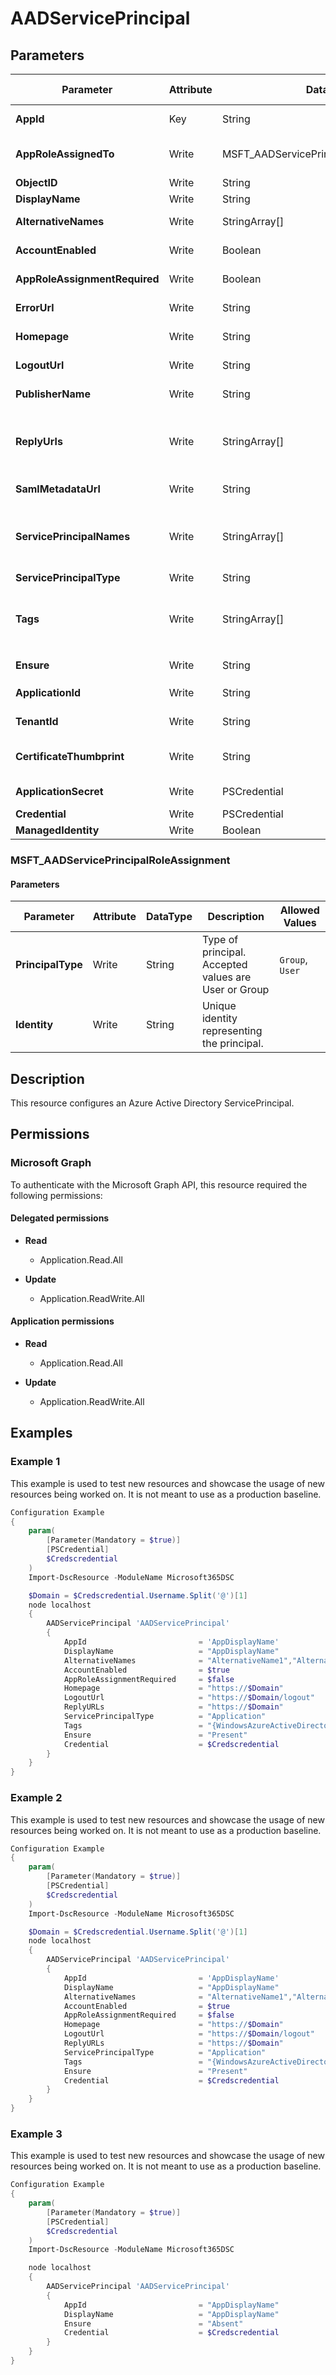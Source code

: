 ﻿# AADServicePrincipal

## Parameters

| Parameter | Attribute | DataType | Description | Allowed Values |
| --- | --- | --- | --- | --- |
| **AppId** | Key | String | The unique identifier for the associated application. | |
| **AppRoleAssignedTo** | Write | MSFT_AADServicePrincipalRoleAssignment[] | App role assignments for this app or service, granted to users, groups, and other service principals. | |
| **ObjectID** | Write | String | The ObjectID of the ServicePrincipal | |
| **DisplayName** | Write | String | Displayname of the ServicePrincipal. | |
| **AlternativeNames** | Write | StringArray[] | The alternative names for this service principal | |
| **AccountEnabled** | Write | Boolean | True if the service principal account is enabled; otherwise, false. | |
| **AppRoleAssignmentRequired** | Write | Boolean | Indicates whether an application role assignment is required. | |
| **ErrorUrl** | Write | String | Specifies the error URL of the ServicePrincipal. | |
| **Homepage** | Write | String | Specifies the homepage of the ServicePrincipal. | |
| **LogoutUrl** | Write | String | Specifies the LogoutURL of the ServicePrincipal. | |
| **PublisherName** | Write | String | Specifies the PublisherName of the ServicePrincipal. | |
| **ReplyUrls** | Write | StringArray[] | The URLs that user tokens are sent to for sign in with the associated application, or the redirect URIs that OAuth 2.0 authorization codes and access tokens are sent to for the associated application. | |
| **SamlMetadataUrl** | Write | String | The URL for the SAML metadata of the ServicePrincipal. | |
| **ServicePrincipalNames** | Write | StringArray[] | Specifies an array of service principal names. Based on the identifierURIs collection, plus the application's appId property, these URIs are used to reference an application's service principal. | |
| **ServicePrincipalType** | Write | String | The type of the service principal. | |
| **Tags** | Write | StringArray[] | Tags linked to this service principal.Note that if you intend for this service principal to show up in the All Applications list in the admin portal, you need to set this value to {WindowsAzureActiveDirectoryIntegratedApp} | |
| **Ensure** | Write | String | Specify if the Entra ID App should exist or not. | `Present`, `Absent` |
| **ApplicationId** | Write | String | Id of the Azure Active Directory application to authenticate with. | |
| **TenantId** | Write | String | Id of the Azure Active Directory tenant used for authentication. | |
| **CertificateThumbprint** | Write | String | Thumbprint of the Azure Active Directory application's authentication certificate to use for authentication. | |
| **ApplicationSecret** | Write | PSCredential | Secret of the Azure Active Directory application to authenticate with. | |
| **Credential** | Write | PSCredential | Credentials of the Entra ID Admin | |
| **ManagedIdentity** | Write | Boolean | Managed ID being used for authentication. | |

### MSFT_AADServicePrincipalRoleAssignment

#### Parameters

| Parameter | Attribute | DataType | Description | Allowed Values |
| --- | --- | --- | --- | --- |
| **PrincipalType** | Write | String | Type of principal. Accepted values are User or Group | `Group`, `User` |
| **Identity** | Write | String | Unique identity representing the principal. | |

## Description

This resource configures an Azure Active Directory ServicePrincipal.

## Permissions

### Microsoft Graph

To authenticate with the Microsoft Graph API, this resource required the following permissions:

#### Delegated permissions

- **Read**

    - Application.Read.All

- **Update**

    - Application.ReadWrite.All

#### Application permissions

- **Read**

    - Application.Read.All

- **Update**

    - Application.ReadWrite.All

## Examples

### Example 1

This example is used to test new resources and showcase the usage of new resources being worked on.
It is not meant to use as a production baseline.

```powershell
Configuration Example
{
    param(
        [Parameter(Mandatory = $true)]
        [PSCredential]
        $Credscredential
    )
    Import-DscResource -ModuleName Microsoft365DSC

    $Domain = $Credscredential.Username.Split('@')[1]
    node localhost
    {
        AADServicePrincipal 'AADServicePrincipal'
        {
            AppId                         = 'AppDisplayName'
            DisplayName                   = "AppDisplayName"
            AlternativeNames              = "AlternativeName1","AlternativeName2"
            AccountEnabled                = $true
            AppRoleAssignmentRequired     = $false
            Homepage                      = "https://$Domain"
            LogoutUrl                     = "https://$Domain/logout"
            ReplyURLs                     = "https://$Domain"
            ServicePrincipalType          = "Application"
            Tags                          = "{WindowsAzureActiveDirectoryIntegratedApp}"
            Ensure                        = "Present"
            Credential                    = $Credscredential
        }
    }
}
```

### Example 2

This example is used to test new resources and showcase the usage of new resources being worked on.
It is not meant to use as a production baseline.

```powershell
Configuration Example
{
    param(
        [Parameter(Mandatory = $true)]
        [PSCredential]
        $Credscredential
    )
    Import-DscResource -ModuleName Microsoft365DSC

    $Domain = $Credscredential.Username.Split('@')[1]
    node localhost
    {
        AADServicePrincipal 'AADServicePrincipal'
        {
            AppId                         = 'AppDisplayName'
            DisplayName                   = "AppDisplayName"
            AlternativeNames              = "AlternativeName1","AlternativeName3" # Updated Property
            AccountEnabled                = $true
            AppRoleAssignmentRequired     = $false
            Homepage                      = "https://$Domain"
            LogoutUrl                     = "https://$Domain/logout"
            ReplyURLs                     = "https://$Domain"
            ServicePrincipalType          = "Application"
            Tags                          = "{WindowsAzureActiveDirectoryIntegratedApp}"
            Ensure                        = "Present"
            Credential                    = $Credscredential
        }
    }
}
```

### Example 3

This example is used to test new resources and showcase the usage of new resources being worked on.
It is not meant to use as a production baseline.

```powershell
Configuration Example
{
    param(
        [Parameter(Mandatory = $true)]
        [PSCredential]
        $Credscredential
    )
    Import-DscResource -ModuleName Microsoft365DSC

    node localhost
    {
        AADServicePrincipal 'AADServicePrincipal'
        {
            AppId                         = "AppDisplayName"
            DisplayName                   = "AppDisplayName"
            Ensure                        = "Absent"
            Credential                    = $Credscredential
        }
    }
}
```

